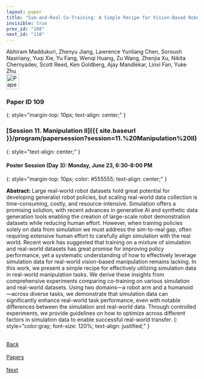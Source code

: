 ```yaml
---
layout: paper
title: "Sim-and-Real Co-Training: A Simple Recipe for Vision-Based Robotic Manipulation"
invisible: true
prev_id: "108"
next_id: "110"
---
```

<div class="paper-authors">
  <div class="paper-author-box">
    <div class="paper-author-name">Abhiram Maddukuri, Zhenyu Jiang, Lawrence Yunliang Chen, Soroush Nasiriany, Yuqi Xie, Yu Fang, Wenqi Huang, Zu Wang, Zhenjia Xu, Nikita Chernyadev, Scott Reed, Ken Goldberg, Ajay Mandlekar, Linxi Fan, Yuke Zhu</div>
    <div class="paper-author-uni"></div>
  </div>
</div>

<div class="paper-pdf">
  <div>
    <a href="https://www.roboticsproceedings.org/rss21/p109.pdf" title="Download PDF" target="_blank">
      <img src="{{ site.baseurl }}/images/paper_link_cardinal_red.png" alt="Paper PDF" width="33" height="40" />
    </a>
  </div>
</div>

### Paper ID 109
{: style="margin-top: 10px; text-align: center;" }

### [Session 11. Manipulation II]({{ site.baseurl }}/program/papersession?session=11.%20Manipulation%20II)
{: style="text-align: center;" }

#### Poster Session (Day 3): Monday, June 23, 6:30-8:00 PM
{: style="margin-top: 10px; color: #555555; text-align: center;" }

<b style="color: black;">Abstract: </b>Large real-world robot datasets hold great potential for developing generalist robot policies, but scaling real-world data collection is time-consuming, costly, and resource-intensive. Simulation offers a promising solution, with recent advances in generative AI and synthetic data generation tools enabling the creation of large-scale robot demonstration datasets while reducing human effort. However, when training policies solely on data from simulation we must address the sim-to-real gap, often requiring extensive human effort to carefully align simulation with the real world. Recent work has suggested that training on a mixture of simulation and real-world datasets has great promise for improving policy performance, yet a systematic understanding of how to effectively leverage simulation data for real-world vision-based manipulation remains lacking. In this work, we present a simple recipe for effectively utilizing simulation data in real-world manipulation tasks. We derive these insights from comprehensive experiments comparing co-training on various simulation and real-world datasets. Using two domains—a robot arm and a humanoid—across diverse tasks, we demonstrate that simulation data can significantly enhance real-world task performance, even with notable differences between the simulation and real-world data. Through controlled experiments, we provide guidelines on how to optimize across different factors in simulation data to enable successful real-world transfer.
{: style="color:gray; font-size: 120%; text-align: justified;" }

<div class="paper-menu">
  <div class="paper-menu-inner">
    <a href="{{ site.baseurl }}/program/papers/108/" title="Previous Paper">
            <div class="paper-menu-icon">
                <i class="fas fa-arrow-left"></i><br>
                <span class="paper-menu-label">Back</span>
            </div>
        </a>
    <a href="{{ site.baseurl }}/program/papers" title="All Papers">
      <div class="paper-menu-icon">
        <i class="fas fa-list"></i><br>
        <span class="paper-menu-label">Papers</span>
      </div>
    </a>
    <a href="{{ site.baseurl }}/program/papers/110/" title="Next Paper">
            <div class="paper-menu-icon">
                <i class="fas fa-arrow-right"></i><br>
                <span class="paper-menu-label">Next</span>
            </div>
        </a>
  </div>
</div>
